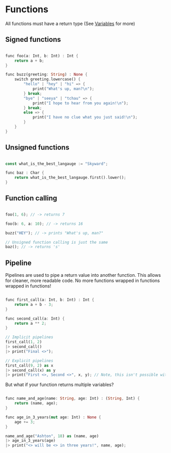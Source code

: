 # Functions

All functions must have a return type (See [Variables](variables.md) for more)

## Signed functions

```rust

func foo(a: Int, b: Int) : Int {
    return a + b;
}

func buzz(greeting: String) : None {
    switch greeting.lowercase() {
        "hello" | "hey" | "hi" => {
            print("What's up, man?\n");
        } break;
        "bye" | "seeya" | "tchau" => {
            print("I hope to hear from you again!\n");
        } break;
        else => {
            print("I have no clue what you just said!\n");
        }
    }
}

```

## Unsigned functions

```rust

const what_is_the_best_langauge := "Skyward";

func baz : Char {
    return what_is_the_best_langauge.first().lower();
}

```

## Function calling

```rust

foo(1, 6); // -> returns 7

foo(b: 6, a: 10); // -> returns 16

buzz("HEY"); // -> prints "What's up, man?"

// Unsigned function calling is just the same
baz(); // -> returns 's'

```

## Pipeline

Pipelines are used to pipe a return value into another function. This allows for cleaner, more readable code. No more functions wrapped in functions wrapped in functions!

```rust

func first_call(a: Int, b: Int) : Int {
    return a + b - 3;
}

func second_call(a: Int) {
    return a ** 2; 
}

// Implicit pipelines
first_call(1, 2)
|> second_call()
|> print("Final <>");

// Explicit pipelines
first_call(9, 2) as x
|> second_call(x) as y
|> print("First <>, Second <>", x, y); // Note, this isn't possible with implicit pipeline

```

But what if your function returns multiple variables?

```rust

func name_and_age(name: String, age: Int) : (String, Int) {
    return (name, age);
}

func age_in_3_years(mut age: Int) : None {
    age += 3;
}

name_and_age("Ashton", 18) as (name, age)
|> age_in_3_years(age)
|> print("<> will be <> in three years!", name, age);

```
